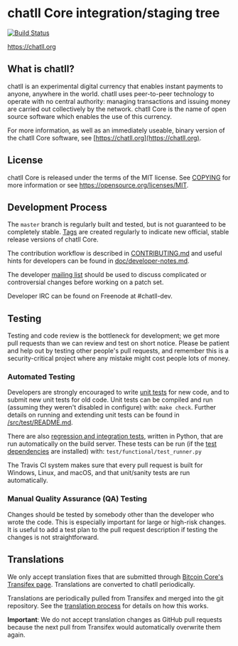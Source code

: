 chatll Core integration/staging tree
=====================================

[![Build Status](https://travis-ci.org/chatll-project/chatll.svg?branch=master)](https://travis-ci.org/chatll-project/chatll)

https://chatll.org

What is chatll?
----------------

chatll is an experimental digital currency that enables instant payments to
anyone, anywhere in the world. chatll uses peer-to-peer technology to operate
with no central authority: managing transactions and issuing money are carried
out collectively by the network. chatll Core is the name of open source
software which enables the use of this currency.

For more information, as well as an immediately useable, binary version of
the chatll Core software, see [https://chatll.org](https://chatll.org).

License
-------

chatll Core is released under the terms of the MIT license. See [COPYING](COPYING) for more
information or see https://opensource.org/licenses/MIT.

Development Process
-------------------

The `master` branch is regularly built and tested, but is not guaranteed to be
completely stable. [Tags](https://github.com/chatll-project/chatll/tags) are created
regularly to indicate new official, stable release versions of chatll Core.

The contribution workflow is described in [CONTRIBUTING.md](CONTRIBUTING.md)
and useful hints for developers can be found in [doc/developer-notes.md](doc/developer-notes.md).

The developer [mailing list](https://groups.google.com/forum/#!forum/chatll-dev)
should be used to discuss complicated or controversial changes before working
on a patch set.

Developer IRC can be found on Freenode at #chatll-dev.

Testing
-------

Testing and code review is the bottleneck for development; we get more pull
requests than we can review and test on short notice. Please be patient and help out by testing
other people's pull requests, and remember this is a security-critical project where any mistake might cost people
lots of money.

### Automated Testing

Developers are strongly encouraged to write [unit tests](src/test/README.md) for new code, and to
submit new unit tests for old code. Unit tests can be compiled and run
(assuming they weren't disabled in configure) with: `make check`. Further details on running
and extending unit tests can be found in [/src/test/README.md](/src/test/README.md).

There are also [regression and integration tests](/test), written
in Python, that are run automatically on the build server.
These tests can be run (if the [test dependencies](/test) are installed) with: `test/functional/test_runner.py`

The Travis CI system makes sure that every pull request is built for Windows, Linux, and macOS, and that unit/sanity tests are run automatically.

### Manual Quality Assurance (QA) Testing

Changes should be tested by somebody other than the developer who wrote the
code. This is especially important for large or high-risk changes. It is useful
to add a test plan to the pull request description if testing the changes is
not straightforward.

Translations
------------

We only accept translation fixes that are submitted through [Bitcoin Core's Transifex page](https://www.transifex.com/projects/p/bitcoin/).
Translations are converted to chatll periodically.

Translations are periodically pulled from Transifex and merged into the git repository. See the
[translation process](doc/translation_process.md) for details on how this works.

**Important**: We do not accept translation changes as GitHub pull requests because the next
pull from Transifex would automatically overwrite them again.
